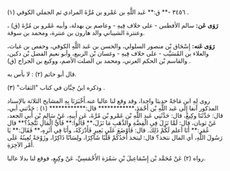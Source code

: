 ٣٤٥٦ -** ق:** عَبد اللَّهِ بن عَمْرو بن مُرَّةَ المرادي ثم الجملي الكوفي (١) .

**رَوَى عَن:** سالم الأفطس - على خلاف فِيهِ - وعاصم بن بهدلة، وأبيه عَمْرو بن مُرَّةَ (ق) ، وعنترة الشيباني والد هارون بن عنترة، ومحمد بن سوقة.

**رَوَى عَنه:** إِسْحَاق بْن منصور السلولي، والحسن بن عَبد اللَّهِ الكوفي، وحفص بن غياث، والعلاء بن المُسَيَّب - على خلاف فِيهِ - وغسان بْن الربيع، وأبو نعيم الفضل بْن دكين، والقاسم بْن الحكم العرني، ومحمد بن الصلت الأصم، ووكيع بن الجراح (ق) .

قال أبو حاتم (٢) : لا بأس به.

وذكره ابنُ حِبَّان في كتاب "الثقات" (٣) .

روى لِهِ ابن مَاجَهْ حديثا واحدا، وقد وقع لنا عاليا عنه.أَخْبَرَنَا بِهِ المشايخ الثلاثة بالإسناد المذكور آنفا إِلَى عَبد اللَّهِ بْن أَحْمَدَ،************ قال:************ (١) : حَدَّثني أبي، قال: حَدَّثَنَا وكِيعٌ، قال: حَدَّثَنِي عَبد اللَّهِ بْن عَمْرو بْن مُرَّةَ، عَن أَبِيهِ، عَنْ سَالِمِ بْن أَبي الجعد، عَنْ ثوبان، قال: لَمَّا نَزَلَ فِي الْفِضَّةِ والذَّهَبِ مَا نَزَلَ،** قَالُوا:** فَأَيُّ الْمَالِ نَتَّخِذُ؟** قال عُمَر:** أَنَا أعلم لَكُمْ ذَلِكَ. قال: فَأَوْضَعَ عَلَى بَعِيرٍ فَأَدْرَكَهُ، وأَنَا فِي أَثَرِهِ،** فَقَالَ:** يَا رَسُولَ اللَّهِ، أي المال نتخذ؟ قال: ليتخذ أَحَدُكُمْ قَلْبًا شَاكِرًا، ولِسَانًا ذَاكِرًا، وزَوْجَةً تُعِينُهُ عَلَى أَمْر الآخِرَةِ.

رواه (٢) عَنْ مُحَمَّد بْن إِسْمَاعِيلَ بْنِ سَمُرَة الأَحْمَسِيِّ، عَنْ وكِيعٍ، فوقع لنا بدلا عاليا.